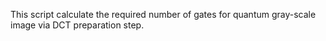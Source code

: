 This script calculate the required number of gates for quantum gray-scale image via DCT preparation step. 
